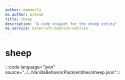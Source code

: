 ```yaml
---
author: mammerla
ms.author: mikeam
title: sheep 
description: "A code snippet for the sheep entity"
ms.service: minecraft-bedrock-edition
---
```


# sheep

:::code language="json" source="../../VanillaBehaviorPack/entities/sheep.json":::